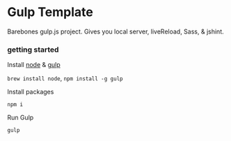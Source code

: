 # Gulp Template

Barebones gulp.js project. Gives you local server, liveReload, Sass, & jshint.

### getting started

Install [node](http://nodejs.org/) & [gulp](http://gulpjs.com/)

`brew install node`, `npm install -g gulp`

Install packages

`npm i`

Run Gulp

`gulp`
